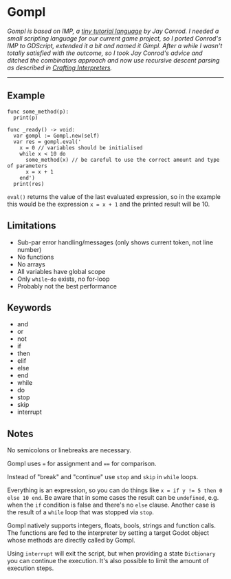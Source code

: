 # Gompl

*Gompl is based on IMP, a [tiny tutorial language](https://jayconrod.com/posts/37/a-simple-interpreter-from-scratch-in-python--part-1-) by Jay Conrod. I needed a small scripting language for our current game project, so I ported Conrod's IMP to GDScript, extended it a bit and named it Gimpl. After a while I wasn't totally satisfied with the outcome, so I took Jay Conrod's advice and ditched the combinators approach and now use recursive descent parsing as described in [Crafting Interpreters](https://craftinginterpreters.com).*

---

## Example

```GDScript
func some_method(p):
  print(p)

func _ready() -> void:
  var gompl := Gompl.new(self)
  var res = gompl.eval('
	x = 0 // variables should be initialised
	while x < 10 do
	  some_method(x) // be careful to use the correct amount and type of parameters
	  x = x + 1
	end')
  print(res)
```

`eval()` returns the value of the last evaluated expression, so in the example this would be the expression `x = x + 1` and the printed result will be 10.

## Limitations

* Sub-par error handling/messages (only shows current token, not line number)
* No functions
* No arrays
* All variables have global scope
* Only `while`-`do` exists, no for-loop
* Probably not the best performance

## Keywords

* and
* or
* not
* if
* then
* elif
* else
* end
* while
* do
* stop
* skip
* interrupt

## Notes

No semicolons or linebreaks are necessary.

Gompl uses `=` for assignment and `==` for comparison.

Instead of "break" and "continue" use `stop` and `skip` in `while` loops.

Everything is an expression, so you can do things like `x = if y != 5 then 0 else 10 end`. Be aware that in some cases the result can be `undefined`, e.g. when the `if` condition is false and there's no `else` clause. Another case is the result of a `while` loop that was stopped via `stop`.

Gompl natively supports integers, floats, bools, strings and function calls. The functions are fed to the interpreter by setting a target Godot object whose methods are directly called by Gompl.

Using `interrupt` will exit the script, but when providing a state `Dictionary` you can continue the execution. It's also possible to limit the amount of execution steps.
